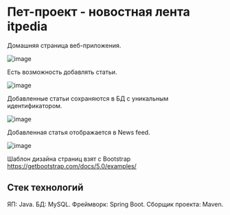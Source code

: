 # Пет-проект - новостная лента itpedia
Домашняя страница веб-приложения.

![image](https://github.com/user-attachments/assets/31c121b3-f798-436a-a662-65e127518d61)

Есть возможность добавлять статьи.

![image](https://github.com/user-attachments/assets/598c50ff-6495-47f1-90cc-d35d4a9ad1ae)

Добавленные статьи сохраняются в БД с уникальным идентификатором.

![image](https://github.com/user-attachments/assets/83632fc4-6b11-4cbb-8b87-1c53a5924300)

Добавленная статья отображается в News feed.

![image](https://github.com/user-attachments/assets/f8c24460-d325-4372-aa3c-2e160638a938)

Шаблон дизайна страниц взят с Bootstrap https://getbootstrap.com/docs/5.0/examples/

## Стек технологий
ЯП: Java.
БД: MySQL.
Фреймворк: Spring Boot.
Сборщик проекта: Maven.
